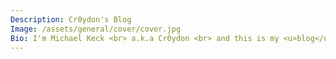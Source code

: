 ```yaml
---
Description: Cr0ydon's Blog
Image: /assets/general/cover/cover.jpg
Bio: I'm Michael Keck <br> a.k.a Cr0ydon <br> and this is my <u>blog</u>
---
```

